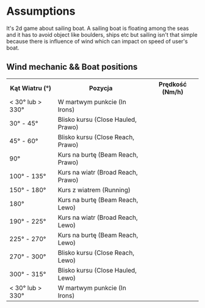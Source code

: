 # Assumptions
It's 2d game about sailing boat.
A sailing boat is floating among the seas and it has to avoid object like boulders, ships etc but sailing isn't that simple because there is influence of wind which can impact on speed of user's boat.
## Wind mechanic && Boat positions
<table>
  <tr>
    <th>Kąt Wiatru (°)</th>
    <th>Pozycja</th>
    <th>Prędkość (Nm/h)</th>
  </tr>
  <tr>
    <td>&lt; 30° lub &gt; 330°</td>
    <td>W martwym punkcie (In Irons)</td>
    <td></td>
  </tr>
  <tr>
    <td>30° - 45°</td>
    <td>Blisko kursu (Close Hauled, Prawo)</td>
    <td></td>
  </tr>
  <tr>
    <td>45° - 60°</td>
    <td>Blisko kursu (Close Reach, Prawo)</td>
    <td></td>
  </tr>
  <tr>
    <td>90°</td>
    <td>Kurs na burtę (Beam Reach, Prawo)</td>
    <td></td>
  </tr>
  <tr>
    <td>100° - 135°</td>
    <td>Kurs na wiatr (Broad Reach, Prawo)</td>
    <td></td>
  </tr>
  <tr>
    <td>150° - 180°</td>
    <td>Kurs z wiatrem (Running)</td>
    <td></td>
  </tr>
  <tr>
    <td>180°</td>
    <td>Kurs na burtę (Beam Reach, Lewo)</td>
    <td></td>
  </tr>
  <tr>
    <td>190° - 225°</td>
    <td>Kurs na wiatr (Broad Reach, Lewo)</td>
    <td></td>
  </tr>
  <tr>
    <td>225° - 270°</td>
    <td>Kurs na burtę (Beam Reach, Lewo)</td>
    <td></td>
  </tr>
  <tr>
    <td>270° - 300°</td>
    <td>Blisko kursu (Close Reach, Lewo)</td>
    <td></td>
  </tr>
  <tr>
    <td>300° - 315°</td>
    <td>Blisko kursu (Close Hauled, Lewo)</td>
    <td></td>
  </tr>
  <tr>
    <td>&lt; 30° lub &gt; 330°</td>
    <td>W martwym punkcie (In Irons)</td>
    <td></td>
  </tr>
</table>


